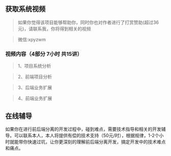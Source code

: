 ## 获取系统视频
> 如果你觉得该项目能够帮助你，同时你也对作者进行了打赏赞助(超过36元)，请联系我，你将得到相关的视频

> 微信:xpyzwm

### 视频内容（4部分 7小时 共15讲）
>1、项目系统分析

>2、前端项目分析

>3、后端业务扩展

>4、前端业务扩展

## 在线辅导
 如果你在进行前后端分离的开发过程中，碰到难点，需要技术指导和相关的开发辅导。可以联系本人，本人将提供有偿的技术支持（50元/时），根据规律，1-2个小时就能带你快速过坑，让你更深刻的理解前后端分离开发，搞定开发中的技术难点和痛点。
